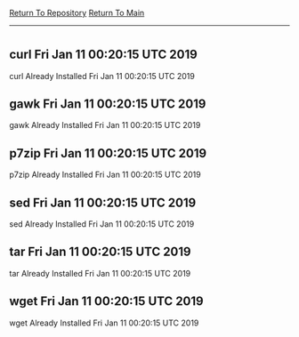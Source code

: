 [Return To Repository](https://github.com/deathbybandaid/piholeparser/)
[Return To Main](https://github.com/deathbybandaid/piholeparser/blob/master/RecentRunLogs/Mainlog.md)
____________________________________
# 
## curl Fri Jan 11 00:20:15 UTC 2019
curl Already Installed Fri Jan 11 00:20:15 UTC 2019
## gawk Fri Jan 11 00:20:15 UTC 2019
gawk Already Installed Fri Jan 11 00:20:15 UTC 2019
## p7zip Fri Jan 11 00:20:15 UTC 2019
p7zip Already Installed Fri Jan 11 00:20:15 UTC 2019
## sed Fri Jan 11 00:20:15 UTC 2019
sed Already Installed Fri Jan 11 00:20:15 UTC 2019
## tar Fri Jan 11 00:20:15 UTC 2019
tar Already Installed Fri Jan 11 00:20:15 UTC 2019
## wget Fri Jan 11 00:20:15 UTC 2019
wget Already Installed Fri Jan 11 00:20:15 UTC 2019
